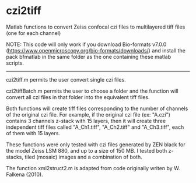 # czi2tiff
Matlab functions to convert Zeiss confocal czi files to multilayered tiff files (one for each channel) 

NOTE: This code will only work if you download Bio-formats v7.0.0 (https://www.openmicroscopy.org/bio-formats/downloads/)
and install the pack bfmatlab in the same folder as the one containing these matlab scripts. 

---

czi2tiff.m permits the user convert single czi files. 

czi2tiffBatch.m permits the user to choose a folder and the function will convert all czi files in that folder into the equivalent tiff files. 

Both functions will create tiff files corresponding to the number of channels of the original czi file. 
For example, if the original czi file (ex: "A.czi") contains 3 channels z-stack with 15 layers, then it will create three independent tiff files called "A_Ch1.tiff", "A_Ch2.tiff" and "A_Ch3.tiff", each of them with 15 layers.  

These functions were only tested with czi files generated by ZEN black for the model Zeiss LSM 880, and up to a size of 150 MB. 
I tested both z-stacks, tiled (mosaic) images and a combination of both. 

The function xml2struct2.m is adapted from code originally writen by W. Falkena (2010). 
